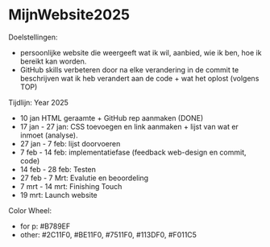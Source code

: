 # MijnWebsite2025

Doelstellingen: 
- persoonlijke website die weergeeft wat ik wil, aanbied, wie ik ben, hoe ik bereikt kan worden.
- GitHub skills verbeteren door na elke verandering in de commit te beschrijven wat ik heb verandert aan de code + wat het oplost (volgens TOP)

Tijdlijn:
Year 2025 
- 10 jan HTML geraamte + GitHub rep aanmaken (DONE)
- 17 jan - 27 jan: CSS toevoegen en link aanmaken + lijst van wat er inmoet (analyse). 
- 27 jan - 7 feb: lijst doorvoeren 
- 7 feb - 14 feb: implementatiefase (feedback web-design en commit, code)
 - 14 feb - 28 feb: Testen
 - 27 feb - 7 Mrt: Evalutie en beoordeling
 - 7 mrt - 14 mrt: Finishing Touch
 - 19 mrt: Launch website  

 Color Wheel:
 - for p: #B789EF
 - other: #2C11F0, #BE11F0, #7511F0, #113DF0, #F011C5


